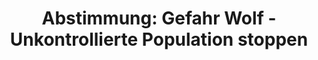 ---
abstimmung:
  abstimmung: 2
  bundestagssitzung: 83
  datum: 21. Februar 2019
  legislaturperiode: 19
categories:
- Todo
data:
- title: Abstimmungsergebnis 20190221_2-data.pdf
  url: /res/2021-btw/abstimmungsergebnisse/20190221_2-data.pdf
- title: Abstimmungsergebnis 20190221_2_xls-data.xls
  url: /res/2021-btw/abstimmungsergebnisse/20190221_2_xls-data.xls
- title: Abstimmungsergebnis 20190221_2_xls-datacsv
  url: /res/2021-btw/abstimmungsergebnisse/csv/20190221_2_xls-datacsv
documents:
- local: /res/2021-btw/drucksachen/00584.pdf
  title: Drucksache 19/00584
  url: https://dip21.bundestag.de/dip21/btd/19/005/1900584.pdf
- local: /res/2021-btw/drucksachen/03034.pdf
  title: Drucksache 19/03034
  url: https://dip21.bundestag.de/dip21/btd/19/030/1903034.pdf
ergebnis:
  AfD:
    enthaltung: 1
    gesamt: 91
    ja: 2
    nein: 72
    nichtabgegeben: 16
    ungueltig: 0
  Bündnis 90/Die Grünen:
    enthaltung: 0
    gesamt: 67
    ja: 63
    nein: 0
    nichtabgegeben: 4
    ungueltig: 0
  Die Linke:
    enthaltung: 0
    gesamt: 69
    ja: 59
    nein: 0
    nichtabgegeben: 10
    ungueltig: 0
  FDP:
    enthaltung: 0
    gesamt: 80
    ja: 0
    nein: 73
    nichtabgegeben: 7
    ungueltig: 0
  cdu/csu:
    enthaltung: 1
    gesamt: 246
    ja: 226
    nein: 3
    nichtabgegeben: 16
    ungueltig: 0
  file: 20190221_2_xls-data.xls
  fraktionslos:
    enthaltung: 0
    gesamt: 4
    ja: 0
    nein: 1
    nichtabgegeben: 3
    ungueltig: 0
  spd:
    enthaltung: 0
    gesamt: 152
    ja: 140
    nein: 0
    nichtabgegeben: 12
    ungueltig: 0
layout: abstimmung
links:
- title: Link zu bundestag.de
  url: https://www.bundestag.de/parlament/plenum/abstimmung/abstimmung?id=575
preview: 'Deutscher Bundestag


  83. Sitzung des Deutschen Bundestages

  am Donnerstag, 21. Februar 2019


  Endgültiges Ergebnis der Namentlichen Abstimmung Nr. 2


  Buchstabe b der Beschlussempfehlung des Ausschusses für Umwelt, Naturschutz und

  nukleare Sicherheit (16. Ausschuss) zu dem Antrag der Abgeordneten Karlheinz Busen,
  Dr.

  Gero Clemens Hocker, Carina Konrad, weiterer Abgeordneter und der Fraktion der FDP

  Gefahr Wolf - Unkontrollierte Population stoppen

  - Drucksachen 19/584 und 19/3034 -'
tags:
- Todo
title: 'Abstimmung: Gefahr Wolf - Unkontrollierte Population stoppen'
---